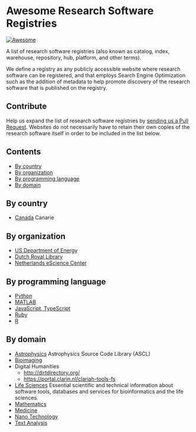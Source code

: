 # Awesome Research Software Registries

[![Awesome](https://cdn.rawgit.com/sindresorhus/awesome/d7305f38d29fed78fa85652e3a63e154dd8e8829/media/badge.svg)](https://github.com/sindresorhus/awesome)

A list of research software registries (also known as catalog, index, warehouse,
repository, hub, platform, and other terms).

We define a registry as any publicly accessible website where research software
can be registered, and that employs Search Engine Optimization such as the
addition of metadata to help promote discovery of the research software that is
published on the registry.

## Contribute

Help us expand the list of research software registries by [sending us a Pull
Request](https://help.github.com/en/articles/creating-a-pull-request). Websites
do not necessarily have to retain their own copies of the research software
itself in order to be included in the list below.

## Contents

* [By country](#by-country)
* [By organization](#by-organization)
* [By programming language](#by-programming-language)
* [By domain](#by-domain)

## By country

- [Canada](https://science.canarie.ca/researchsoftware/services/list/main.html ) Canarie

## By organization

- [US Department of Energy](https://www.osti.gov/doecode/)
- [Dutch Royal Library](http://lab.kb.nl/)
- [Netherlands eScience Center](https://software.esciencecenter.nl)

## By programming language

- [Python](https://pypi.org/)
- [MATLAB](https://mathworks.com/matlabcentral/fileexchange/)
- [JavaScript, TypeScript](https://npmjs.com)
- [Ruby](https://rubygems.org/)
- [R](https://cran.r-project.org/)

## By domain

- [Astrophysics](https://ascl.net) Astrophysics Source Code Library (ASCL)
- [Bioimaging](https://biii.eu)
- Digital Humanities
    - http://dirtdirectory.org/
    - https://portal.clarin.nl/clariah-tools-fs
- [Life Sciences](https://bio.tools) Essential scientific and technical information about software tools, databases and services for bioinformatics and the life sciences.
- [Mathematics](https://swmath.org)
- [Medicine](https://scicrunch.org)
- [Nano Technology](https://nanohub.org/resources/tools)
- [Text Analysis](http://tapor.ca/home)
